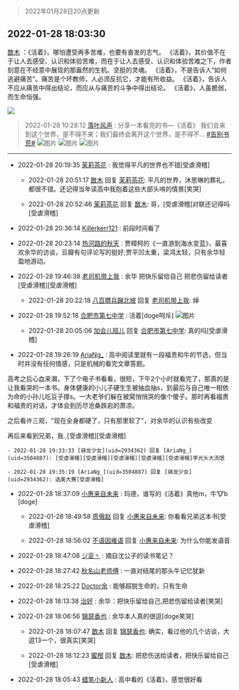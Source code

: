 > 2022年01月28日20点更新
<link rel="stylesheet" href="https://cdn.jsdelivr.net/gh/taotie6/sampleJSON@main/css/photo_show.css">
<meta name="referrer" content="no-referrer" />


 ## 2022-01-28 18:03:30 

 [㪚木](https://www.coolapk.com/feed/33161851?shareKey=MGM3ZTAyOTMwYmE2NjFmM2NjMDc~) ：《活着》，哪怕遭受再多苦难，也要有奋发的志气。
《活着》，其价值不在于让人去感受、认识和体验苦难，而在于让人去感受、认识和体验苦难之下，作者刻意在不经意中展现的那盎然的生机、坚挺的灵魂。
《活着》，不是告诉人“如何逃避痛苦”。痛苦是个坏教师，人必须反抗它，才能有所收益。
《活着》<!--break-->，告诉人不应从痛苦中得出结论，而应从与痛苦的斗争中得出结论。
《活着》，人虽脆弱，而生命恒强。 

<div class="album">
<img class="img-item" src="https://image.coolapk.com/feed/2019/0405/20/1081091_1554467447_4345@400x240.gif" />
</div>

> 2022-01-28 10:28:12 
> [落叶风声](https://www.coolapk.com/feed/33151582?shareKey=MTM3Y2YwNmVhM2I2NjFmM2NjMDc~) : 分享一本看完的书—《活着》 我们会来到这个世界，是不得不来；我们最终会离开这个世界，是不得不... <a class="feed-link-tag" href="/t/告别书荒?type=0">#告别书荒#</a> 
![图片](https://image.coolapk.com/feed/2022/0128/10/4356386_b9cd8d05_6887_181_831@814x814.jpeg)
![图片](https://image.coolapk.com/feed/2022/0128/10/4356386_e7dab53f_6887_1813_420@826x826.jpeg)
![图片](https://image.coolapk.com/feed/2022/0128/10/4356386_ba1dd3cf_6887_1815_914@828x828.jpeg)

 ------- 

- 2022-01-28 20:19:35 [茉莉茶花](uid=2394928) : 我觉得平凡的世界也不错[受虐滑稽] 

    - 2022-01-28 20:51:17 [㪚木](uid=1081091) 回复 [茉莉茶花](uid=2394928): 平凡的世界，沐思琳的葬礼，都很不错。还记得当年读高中我抱着这些大部头啃的情景[笑哭] 

    - 2022-01-28 20:52:46 [茉莉茶花](uid=2394928) 回复 [㪚木](uid=1081091): 哥，[受虐滑稽]对联还记得吗[受虐滑稽] 

- 2022-01-28 20:36:14 [Killerkerr121](uid=1250349) : 前段时间看了 

- 2022-01-28 20:23:14 [热河路的秋天](uid=4039760) : 贾樟柯的《一直游到海水变蓝》，最喜欢余华的访谈，豆瓣有句评论写的挺好;贾平凹太重，梁鸿太轻，只有余华轻盈地游动。 

- 2022-01-28 19:46:38 [老司机带上我](uid=1912353) : 余华 把快乐留给自己 把悲伤留给读者[受虐滑稽][受虐滑稽] 

    - 2022-01-28 20:22:18 [八百膘兵蹦北坡](uid=1105274) 回复 [老司机带上我](uid=1912353): 焯 

- 2022-01-28 19:52:18 [合肥市第七中学](uid=3597151) : 活着[doge呵斥] ![图片](https://image.coolapk.com/feed/2022/0128/19/3597151_083a87a8_0737_508_865@278x322.jpeg)

    - 2022-01-28 20:05:06 [加会儿班儿](uid=1398190) 回复 [合肥市第七中学](uid=3597151): 真的吗[受虐滑稽] 

- 2022-01-28 19:26:19 [AriaNg_](uid=3504887) : 高中阅读里就有一段福贵和牛的节选，但当时并没有任何情感，只是机械的看完文章答题。

高考之后心血来潮，下了个电子书看看，很短，下午2个小时就看完了，那真的是让我看哭的一本书。身体健康的小儿子硬生生被抽血抽s，到最后与自己唯一相依为命的小孙儿吃豆子撑s<!--break-->。一大老爷们躲在被窝悄悄哭的像个傻子。那时再看福贵和福贵的对话，才体会到历尽沧桑跌宕的萧凉。

之后看许三观，&quot;现在全身都硬了，只有那里软了&quot;，对余华的认识有些改变

再后来看到兄弟，我..[受虐滑稽][受虐滑稽] 

    - 2022-01-28 19:33:33 [骑龙少女](uid=2934362) 回复 [AriaNg_](uid=3504887): [受虐滑稽][受虐滑稽][受虐滑稽][受虐滑稽][受虐滑稽]李光头大流氓 

    - 2022-01-28 19:35:19 [AriaNg_](uid=3504887) 回复 [骑龙少女](uid=2934362): 选美大赛[受虐滑稽] 

- 2022-01-28 18:37:09 [小惠来自未来](uid=847097) : 玛德，谁写的《活着》真他m，牛🐮b  [doge] 

    - 2022-01-28 18:49:58 [质傲赵](uid=1566723) 回复 [小惠来自未来](uid=847097): 你看看兄弟这本书[受虐滑稽] 

    - 2022-01-28 18:56:02 [不语因难语](uid=3473818) 回复 [小惠来自未来](uid=847097): 为什么你能发语音 

- 2022-01-28 18:47:08 [ジ衮丶](uid=494451) : 摘自沈公子的读书笔记？ 

- 2022-01-28 18:27:42 [秋名山老师傅](uid=2775928) : 一直对结尾的那头牛记忆犹新 

- 2022-01-28 18:25:22 [Doctor余](uid=1383402) : 能够超脱生命的，只有生命 

- 2022-01-28 18:13:38 [治好](uid=1084262) : 余华：把快乐留给自己,把悲伤留给读者[笑哭] 

- 2022-01-28 18:06:56 [锦瑟香也](uid=627546) : 余华本人真的很逗[doge笑哭] 

    - 2022-01-28 18:07:47 [㪚木](uid=1081091) 回复 [锦瑟香也](uid=627546): 确实，看过他的几个访谈，大逗13一个，很真实[笑哭] 

    - 2022-01-28 18:12:23 [蜜柑](uid=1097842) 回复 [㪚木](uid=1081091): 把悲伤送给读者，把快乐留给自己[受虐滑稽] 

- 2022-01-28 18:05:43 [蜡笔小新人](uid=4236945) : 高中看的《活着》，感觉很好看 

